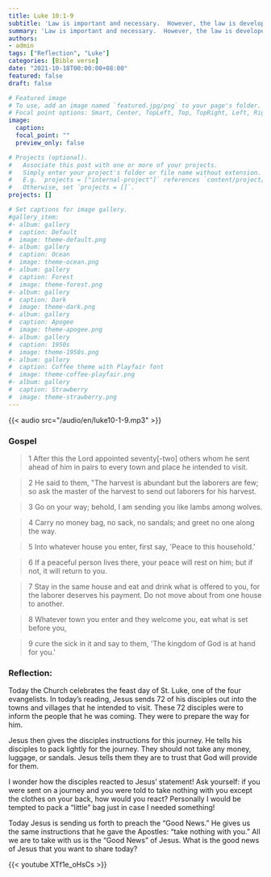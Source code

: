 ```yaml
---
title: Luke 10:1-9
subtitle: 'Law is important and necessary.  However, the law is developed to protect and help people, not to enslave them.  How do you view the law, be that the law of God or the law of the land?  Are you a literalist in regard to the law?  Or do you take into consideration the people and the situation?  '
summary: 'Law is important and necessary.  However, the law is developed to protect and help people, not to enslave them.  How do you view the law, be that the law of God or the law of the land?  Are you a literalist in regard to the law?  Or do you take into consideration the people and the situation?  '
authors:
- admin
tags: ["Reflection", "Luke"]
categories: [Bible verse]
date: "2021-10-18T00:00:00+08:00"
featured: false
draft: false

# Featured image
# To use, add an image named `featured.jpg/png` to your page's folder.
# Focal point options: Smart, Center, TopLeft, Top, TopRight, Left, Right, BottomLeft, Bottom, BottomRight
image:
  caption:
  focal_point: ""
  preview_only: false

# Projects (optional).
#   Associate this post with one or more of your projects.
#   Simply enter your project's folder or file name without extension.
#   E.g. `projects = ["internal-project"]` references `content/project/deep-learning/index.md`.
#   Otherwise, set `projects = []`.
projects: []

# Set captions for image gallery.
#gallery_item:
#- album: gallery
#  caption: Default
#  image: theme-default.png
#- album: gallery
#  caption: Ocean
#  image: theme-ocean.png
#- album: gallery
#  caption: Forest
#  image: theme-forest.png
#- album: gallery
#  caption: Dark
#  image: theme-dark.png
#- album: gallery
#  caption: Apogee
#  image: theme-apogee.png
#- album: gallery
#  caption: 1950s
#  image: theme-1950s.png
#- album: gallery
#  caption: Coffee theme with Playfair font
#  image: theme-coffee-playfair.png
#- album: gallery
#  caption: Strawberry
#  image: theme-strawberry.png
---
```


{{< audio src="/audio/en/luke10-1-9.mp3" >}}

### Gospel
> 1 After this the Lord appointed seventy[-two] others whom he sent ahead of him in pairs to every town and place he intended to visit.

> 2 He said to them, "The harvest is abundant but the laborers are few; so ask the master of the harvest to send out laborers for his harvest.

> 3 Go on your way; behold, I am sending you like lambs among wolves.

> 4 Carry no money bag, no sack, no sandals; and greet no one along the way.

> 5 Into whatever house you enter, first say, 'Peace to this household.'

> 6 If a peaceful person lives there, your peace will rest on him; but if not, it will return to you.

> 7 Stay in the same house and eat and drink what is offered to you, for the laborer deserves his payment. Do not move about from one house to another.

> 8 Whatever town you enter and they welcome you, eat what is set before you,

> 9 cure the sick in it and say to them, 'The kingdom of God is at hand for you.'

### Reflection:
Today the Church celebrates the feast day of St. Luke, one of the four evangelists. In today’s reading, Jesus sends 72 of his disciples out into the towns and villages that he intended to visit. These 72 disciples were to inform the people that he was coming. They were to prepare the way for him.

Jesus then gives the disciples instructions for this journey. He tells his disciples to pack lightly for the journey. They should not take any money, luggage, or sandals. Jesus tells them they are to trust that God will provide for them.

I wonder how the disciples reacted to Jesus’ statement! Ask yourself: if you were sent on a journey and you were told to take nothing with you except the clothes on your back, how would you react? Personally I would be tempted to pack a “little” bag just in case I needed something!

Today Jesus is sending us forth to preach the “Good News.” He gives us the same instructions that he gave the Apostles: “take nothing with you.” All we are to take with us is the “Good News” of Jesus. What is the good news of Jesus that you want to share today?

{{< youtube XTf1e_oHsCs >}}
